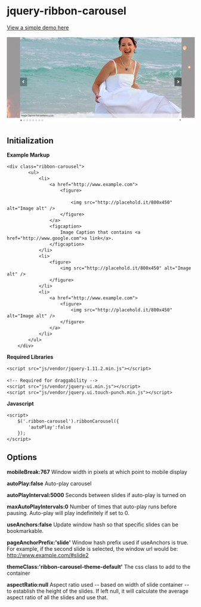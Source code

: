 # jquery-ribbon-carousel

[View a simple demo here](http://htmlpreview.github.io/?https://github.com/ninapavlich/jquery-ribbon-carousel/blob/master/example.html)

![alt text](https://raw.githubusercontent.com/ninapavlich/jquery-ribbon-carousel/master/docs/screenshot.png "Very Simple Screenshot")

## Initialization

**Example Markup**

    <div class="ribbon-carousel">    
            <ul>
                <li>                
                    <a href="http://www.example.com">
                        <figure>
                            
                            <img src="http://placehold.it/800x450" alt="Image alt" />
                        </figure>
                    </a>
                    <figcaption>
                        Image Caption that contains <a href="http://www.google.com">a link</a>.
                    </figcaption>
                </li>
                <li>
                    <figure>
                        <img src="http://placehold.it/800x450" alt="Image alt" />
                    </figure>
                </li>
                <li>                
                    <a href="http://www.example.com">
                        <figure>
                            <img src="http://placehold.it/800x450" alt="Image alt" />
                        </figure>
                    </a>
                </li>
            </ul>            
        </div>


**Required Libraries**

    <script src="js/vendor/jquery-1.11.2.min.js"></script>

    <!-- Required for draggability -->
    <script src="js/vendor/jquery-ui.min.js"></script>
    <script src="js/vendor/jquery.ui.touch-punch.min.js"></script>

**Javascript**

    <script>
        $('.ribbon-carousel').ribbonCarousel({
            'autoPlay':false
        });
    </script>
    

## Options

**mobileBreak:767**
Window width in pixels at which point to mobile display

**autoPlay:false**
Auto-play carousel

**autoPlayInterval:5000**
Seconds between slides if auto-play is turned on

**maxAutoPlayIntervals:0**
Number of times that auto-play runs before pausing. Auto-play will play indefinitely if set to 0.

**useAnchors:false**
Update window hash so that specific slides can be bookmarkable.

**pageAnchorPrefix:'slide'**
Window hash prefix used if useAnchors is true. For example, if the second slide is selected, the window url would be: http://www.example.com/#slide2

**themeClass:'ribbon-carousel-theme-default'**
The css class to add to the container

**aspectRatio:null**
Aspect ratio used -- based on width of slide container -- to establish the height of the slides. If left null, it will calculate the average aspect ratio of all the slides and use that.